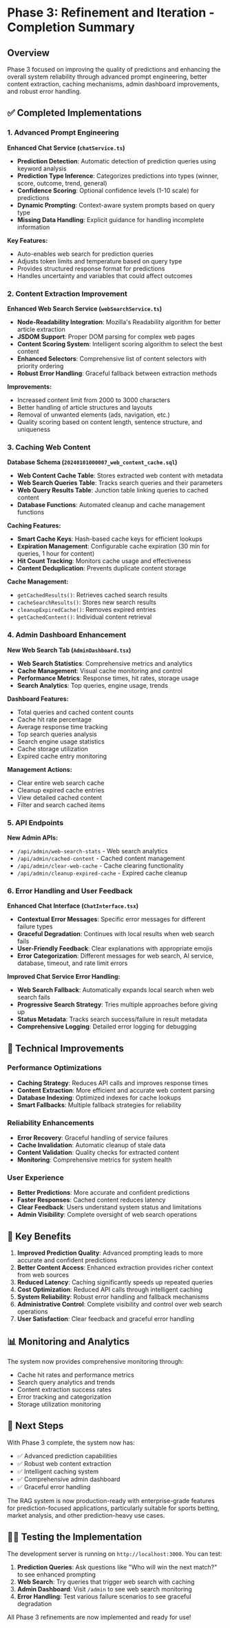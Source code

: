 # Phase 3: Refinement and Iteration - Completion Summary

## Overview
Phase 3 focused on improving the quality of predictions and enhancing the overall system reliability through advanced prompt engineering, better content extraction, caching mechanisms, admin dashboard improvements, and robust error handling.

## ✅ Completed Implementations

### 1. Advanced Prompt Engineering

**Enhanced Chat Service (`chatService.ts`)**
- **Prediction Detection**: Automatic detection of prediction queries using keyword analysis
- **Prediction Type Inference**: Categorizes predictions into types (winner, score, outcome, trend, general)
- **Confidence Scoring**: Optional confidence levels (1-10 scale) for predictions
- **Dynamic Prompting**: Context-aware system prompts based on query type
- **Missing Data Handling**: Explicit guidance for handling incomplete information

**Key Features:**
- Auto-enables web search for prediction queries
- Adjusts token limits and temperature based on query type
- Provides structured response format for predictions
- Handles uncertainty and variables that could affect outcomes

### 2. Content Extraction Improvement

**Enhanced Web Search Service (`webSearchService.ts`)**
- **Node-Readability Integration**: Mozilla's Readability algorithm for better article extraction
- **JSDOM Support**: Proper DOM parsing for complex web pages
- **Content Scoring System**: Intelligent scoring algorithm to select the best content
- **Enhanced Selectors**: Comprehensive list of content selectors with priority ordering
- **Robust Error Handling**: Graceful fallback between extraction methods

**Improvements:**
- Increased content limit from 2000 to 3000 characters
- Better handling of article structures and layouts
- Removal of unwanted elements (ads, navigation, etc.)
- Quality scoring based on content length, sentence structure, and uniqueness

### 3. Caching Web Content

**Database Schema (`20240101000007_web_content_cache.sql`)**
- **Web Content Cache Table**: Stores extracted web content with metadata
- **Web Search Queries Table**: Tracks search queries and their parameters
- **Web Query Results Table**: Junction table linking queries to cached content
- **Database Functions**: Automated cleanup and cache management functions

**Caching Features:**
- **Smart Cache Keys**: Hash-based cache keys for efficient lookups
- **Expiration Management**: Configurable cache expiration (30 min for queries, 1 hour for content)
- **Hit Count Tracking**: Monitors cache usage and effectiveness
- **Content Deduplication**: Prevents duplicate content storage

**Cache Management:**
- `getCachedResults()`: Retrieves cached search results
- `cacheSearchResults()`: Stores new search results
- `cleanupExpiredCache()`: Removes expired entries
- `getCachedContent()`: Individual content retrieval

### 4. Admin Dashboard Enhancement

**New Web Search Tab (`AdminDashboard.tsx`)**
- **Web Search Statistics**: Comprehensive metrics and analytics
- **Cache Management**: Visual cache monitoring and control
- **Performance Metrics**: Response times, hit rates, storage usage
- **Search Analytics**: Top queries, engine usage, trends

**Dashboard Features:**
- Total queries and cached content counts
- Cache hit rate percentage
- Average response time tracking
- Top search queries analysis
- Search engine usage statistics
- Cache storage utilization
- Expired cache entry monitoring

**Management Actions:**
- Clear entire web search cache
- Cleanup expired cache entries
- View detailed cached content
- Filter and search cached items

### 5. API Endpoints

**New Admin APIs:**
- `/api/admin/web-search-stats` - Web search analytics
- `/api/admin/cached-content` - Cached content management
- `/api/admin/clear-web-cache` - Cache clearing functionality
- `/api/admin/cleanup-expired-cache` - Expired cache cleanup

### 6. Error Handling and User Feedback

**Enhanced Chat Interface (`ChatInterface.tsx`)**
- **Contextual Error Messages**: Specific error messages for different failure types
- **Graceful Degradation**: Continues with local results when web search fails
- **User-Friendly Feedback**: Clear explanations with appropriate emojis
- **Error Categorization**: Different messages for web search, AI service, database, timeout, and rate limit errors

**Improved Chat Service Error Handling:**
- **Web Search Fallback**: Automatically expands local search when web search fails
- **Progressive Search Strategy**: Tries multiple approaches before giving up
- **Status Metadata**: Tracks search success/failure in result metadata
- **Comprehensive Logging**: Detailed error logging for debugging

## 🔧 Technical Improvements

### Performance Optimizations
- **Caching Strategy**: Reduces API calls and improves response times
- **Content Extraction**: More efficient and accurate web content parsing
- **Database Indexing**: Optimized indexes for cache lookups
- **Smart Fallbacks**: Multiple fallback strategies for reliability

### Reliability Enhancements
- **Error Recovery**: Graceful handling of service failures
- **Cache Invalidation**: Automatic cleanup of stale data
- **Content Validation**: Quality checks for extracted content
- **Monitoring**: Comprehensive metrics for system health

### User Experience
- **Better Predictions**: More accurate and confident predictions
- **Faster Responses**: Cached content reduces latency
- **Clear Feedback**: Users understand system status and limitations
- **Admin Visibility**: Complete oversight of web search operations

## 🚀 Key Benefits

1. **Improved Prediction Quality**: Advanced prompting leads to more accurate and confident predictions
2. **Better Content Access**: Enhanced extraction provides richer context from web sources
3. **Reduced Latency**: Caching significantly speeds up repeated queries
4. **Cost Optimization**: Reduced API calls through intelligent caching
5. **System Reliability**: Robust error handling and fallback mechanisms
6. **Administrative Control**: Complete visibility and control over web search operations
7. **User Satisfaction**: Clear feedback and graceful error handling

## 📊 Monitoring and Analytics

The system now provides comprehensive monitoring through:
- Cache hit rates and performance metrics
- Search query analytics and trends
- Content extraction success rates
- Error tracking and categorization
- Storage utilization monitoring

## 🔄 Next Steps

With Phase 3 complete, the system now has:
- ✅ Advanced prediction capabilities
- ✅ Robust web content extraction
- ✅ Intelligent caching system
- ✅ Comprehensive admin dashboard
- ✅ Graceful error handling

The RAG system is now production-ready with enterprise-grade features for prediction-focused applications, particularly suitable for sports betting, market analysis, and other prediction-heavy use cases.

## 🏃‍♂️ Testing the Implementation

The development server is running on `http://localhost:3000`. You can test:

1. **Prediction Queries**: Ask questions like "Who will win the next match?" to see enhanced prompting
2. **Web Search**: Try queries that trigger web search with caching
3. **Admin Dashboard**: Visit `/admin` to see web search monitoring
4. **Error Handling**: Test various failure scenarios to see graceful degradation

All Phase 3 refinements are now implemented and ready for use! 
